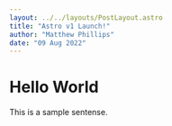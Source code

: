 ```yaml
---
layout: ../../layouts/PostLayout.astro
title: "Astro v1 Launch!"
author: "Matthew Phillips"
date: "09 Aug 2022"
---
```


# Hello World

This is a sample sentense.
